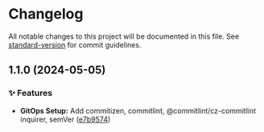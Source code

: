 # Changelog

All notable changes to this project will be documented in this file. See [standard-version](https://github.com/conventional-changelog/standard-version) for commit guidelines.

## 1.1.0 (2024-05-05)


### ✨ Features

* **GitOps Setup:** Add commitizen, commitlint, @commitlint/cz-commitlint inquirer, semVer ([e7b9574](https://github.com/shaiknoorullah/fullstack-boilerplate/commit/e7b95748553db19aa2b57a1ff44d4cc42df6d83e))
